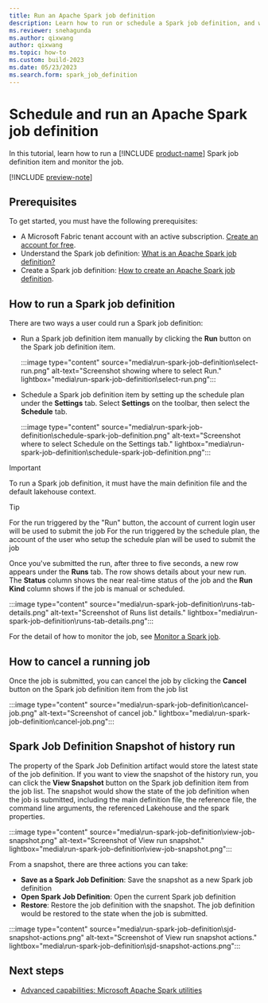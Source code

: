 ```yaml
---
title: Run an Apache Spark job definition
description: Learn how to run or schedule a Spark job definition, and where to find the job definition status and details.
ms.reviewer: snehagunda
ms.author: qixwang
author: qixwang
ms.topic: how-to
ms.custom: build-2023
ms.date: 05/23/2023
ms.search.form: spark_job_definition
---
```


# Schedule and run an Apache Spark job definition

In this tutorial, learn how to run a [!INCLUDE [product-name](../includes/product-name.md)] Spark job definition item and monitor the job.

[!INCLUDE [preview-note](../includes/preview-note.md)]

## Prerequisites

To get started, you must have the following prerequisites:

- A Microsoft Fabric tenant account with an active subscription. [Create an account for free](../get-started/fabric-trial.md).
- Understand the Spark job definition: [What is an Apache Spark job definition?](spark-job-definition.md)
- Create a Spark job definition: [How to create an Apache Spark job definition](create-spark-job-definition.md).

## How to run a Spark job definition

There are two ways a user could run a Spark job definition:

- Run a Spark job definition item manually by clicking the **Run** button on the Spark job definition item.

  :::image type="content" source="media\run-spark-job-definition\select-run.png" alt-text="Screenshot showing where to select Run." lightbox="media\run-spark-job-definition\select-run.png":::

- Schedule a Spark job definition item by setting up the schedule plan under the **Settings** tab.  Select **Settings** on the toolbar, then select the **Schedule** tab.

  :::image type="content" source="media\run-spark-job-definition\schedule-spark-job-definition.png" alt-text="Screenshot where to select Schedule on the Settings tab." lightbox="media\run-spark-job-definition\schedule-spark-job-definition.png":::

> [!IMPORTANT]
> To run a Spark job definition, it must have the main definition file and the default lakehouse context.

> [!TIP]
> For the run triggered by the "Run" button, the account of current login user will be used to submit the job
> For the run triggered by the schedule plan, the account of the user who setup the schedule plan will be used to submit the job

Once you've submitted the run, after three to five seconds, a new row appears under the **Runs** tab. The row shows details about your new run. The **Status** column shows the near real-time status of the job and the **Run Kind** column shows if the job is manual or scheduled.

:::image type="content" source="media\run-spark-job-definition\runs-tab-details.png" alt-text="Screenshot of Runs list details." lightbox="media\run-spark-job-definition\runs-tab-details.png":::

For the detail of how to monitor the job, see [Monitor a Spark job](monitor-spark-job-definitions.md).

## How to cancel a running job

Once the job is submitted, you can cancel the job by clicking the **Cancel** button on the Spark job definition item from the job list

:::image type="content" source="media\run-spark-job-definition\cancel-job.png" alt-text="Screenshot of cancel job." lightbox="media\run-spark-job-definition\cancel-job.png":::

## Spark Job Definition Snapshot of history run
The property of the Spark Job Definition artifact would store the latest state of the job definition. If you want to view the snapshot of the history run, you can click the **View Snapshot** button on the Spark job definition item from the job list. The snapshot would show the state of the job definition when the job is submitted, including the main definition file, the reference file, the command line arguments, the referenced Lakehouse and the spark properties.

:::image type="content" source="media\run-spark-job-definition\view-job-snapshot.png" alt-text="Screenshot of View run snapshot." lightbox="media\run-spark-job-definition\view-job-snapshot.png":::

From a snapshot, there are three actions you can take:

- **Save as a Spark Job Definition**: Save the snapshot as a new Spark job definition
- **Open Spark Job Definition**: Open the current Spark job definition
- **Restore**: Restore the job definition with the snapshot. The job definition would be restored to the state when the job is submitted.

:::image type="content" source="media\run-spark-job-definition\sjd-snapshot-actions.png" alt-text="Screenshot of View run snapshot actions." lightbox="media\run-spark-job-definition\sjd-snapshot-actions.png":::

## Next steps

- [Advanced capabilities: Microsoft Apache Spark utilities](microsoft-spark-utilities.md)
